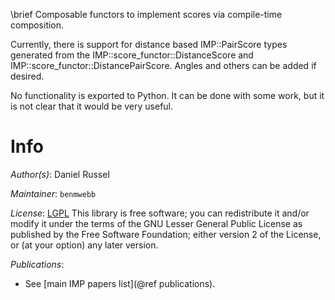 \brief Composable functors to implement scores via compile-time composition.

Currently, there is support for distance based IMP::PairScore types generated from the IMP::score_functor::DistanceScore and IMP::score_functor::DistancePairScore. Angles and others can be added if desired.

No functionality is exported to Python. It can be done with some work, but it
is not clear that it would be very useful.

# Info

_Author(s)_: Daniel Russel

_Maintainer_: `benmwebb`

_License_: [LGPL](https://www.gnu.org/licenses/old-licenses/lgpl-2.1.html)
This library is free software; you can redistribute it and/or
modify it under the terms of the GNU Lesser General Public
License as published by the Free Software Foundation; either
version 2 of the License, or (at your option) any later version.

_Publications_:
 - See [main IMP papers list](@ref publications).
